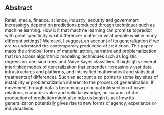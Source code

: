 
## Abstract

Retail, media, finance, science, industry, security and government increasingly depend on  predictions produced through techniques such as  machine learning. How is it that machine learning can promise to predict with great specificity what differences matter or what people want in many different settings? We need, I suggest, an account of its generalization if we are to understand the contemporary production of prediction. This paper maps the principal forms of material action,  narrative and problematization that run across algorithmic modelling techniques such as logistic regression, decision trees and Naive Bayes classifiers. It highlights several interlinked modes of generalization that engender increasingly vast data infrastructures and platforms, and intensified mathematical and statistical   treatments of differences. Such an account also points to some key sites of instability or problematization inherent to the process of generalization. If movement through data is becoming a principal intersection of power relations, economic value and valid knowledge, an account of the production of prediction might also help us begin to ask how its generalization potentially gives rise to new forms of agency, experience or individuations. 

